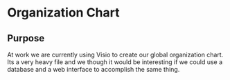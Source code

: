 # Organization Chart #

## Purpose ##

At work we are currently using Visio to create our global organization chart. Its a very heavy file and we though it would be interesting if we could use a database and a web interface to accomplish the same thing.
